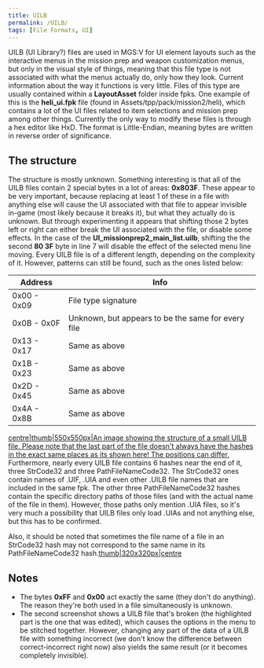 ```yaml
---
title: UILB
permalink: /UILB/
tags: [File Formats, UI]
---
```


UILB (UI Library?) files are used in MGS:V for UI element layouts such
as the interactive menus in the mission prep and weapon customization
menus, but only in the visual style of things, meaning that this file
type is not associated with what the menus actually do, only how they
look. Current information about the way it functions is very little.
Files of this type are usually contained within a **LayoutAsset** folder
inside fpks. One example of this is the **heli_ui.fpk** file (found in
Assets/tpp/pack/mission2/heli), which contains a lot of the UI files
related to item selections and mission prep among other things.
Currently the only way to modify these files is through a hex editor
like HxD. The format is Little-Endian, meaning bytes are written in
reverse order of significance.

## The structure

The structure is mostly unknown. Something interesting is that all of
the UILB files contain 2 special bytes in a lot of areas: **0x803F**.
These appear to be very important, because replacing at least 1 of these
in a file with anything else will cause the UI associated with that file
to appear invisible in-game (most likely because it breaks it), but what
they actually do is unknown. But through experimenting it appears that
shifting those 2 bytes left or right can either break the UI associated
with the file, or disable some effects. In the case of the
**UI_missionprep2_main_list.uilb**, shifting the the second **80 3F**
byte in line 7 will disable the effect of the selected menu line moving.
Every UILB file is of a different length, depending on the complexity of
it. However, patterns can still be found, such as the ones listed below:

| Address     | Info                                               |
| ----------- | -------------------------------------------------- |
| 0x00 - 0x09 | File type signature                                |
| 0x0B - 0x0F | Unknown, but appears to be the same for every file |
| 0x13 - 0x17 | Same as above                                      |
| 0x1B - 0x23 | Same as above                                      |
| 0x2D - 0x45 | Same as above                                      |
| 0x4A - 0x8B | Same as above                                      |

[centre|thumb|550x550px|An image showing the structure of a small UILB
file. Please note that the last part of the file doesn't always have the
hashes in the exact same places as its shown here\! The positions can
differ.](/File:Uilb_notes-0.png "wikilink") Furthermore, nearly every
UILB file contains 6 hashes near the end of it, three StrCode32 and
three PathFileNameCode32. The StrCode32 ones contain names of .UIF, .UIA
and even other .UILB file names that are included in the same fpk. The
other three PathFileNameCode32 hashes contain the specific directory
paths of those files (and with the actual name of the file in them).
However, those paths only mention .UIA files, so it's very much a
possibility that UILB files only load .UIAs and not anything else, but
this has to be confirmed.

Also, it should be noted that sometimes the file name of a file in an
StrCode32 hash may not correspond to the same name in its
PathFileNameCode32
hash.[thumb|320x320px|centre](/File:Corrupted_uilb.png "wikilink")

## Notes

  - The bytes **0xFF** and **0x00** act exactly the same (they don't do
    anything). The reason they're both used in a file simultaneously is
    unknown.
  - The second screenshot shows a UILB file that's broken (the
    highlighted part is the one that was edited), which causes the
    options in the menu to be stitched together. However, changing any
    part of the data of a UILB file with something incorrect (we don't
    know the difference between correct-incorrect right now) also yields
    the same result (or it becomes completely invisible).